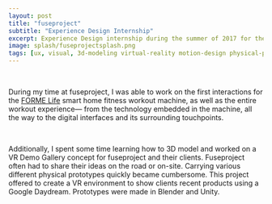 ```yaml
---
layout: post
title: "fuseproject"
subtitle: "Experience Design Internship"
excerpt: Experience Design internship during the summer of 2017 for the consumer product firm fuseproject. Spent 3 months working on both physical and digital prototypes for a smart home fitness startup in the Bay Area.
image: splash/fuseprojectsplash.png
tags: [ux, visual, 3d-modeling virtual-reality motion-design physical-prototyping]
---
```

<br>


During my time at fuseproject, I was able to work on the first interactions for the [FORME Life](https://formelife.com/) smart home fitness workout machine, as well as the entire workout experience— from the technology embedded in the machine, all the way to the digital interfaces and its surrounding touchpoints.

<br>

Additionally, I spent some time learning how to 3D model and worked on a VR Demo Gallery concept for fuseproject and their clients. Fuseproject often had to share their ideas on the road or on-site. Carrying various different physical prototypes quickly became cumbersome. This project offered to create a VR environment to show clients recent products using a Google Daydream. Prototypes were made in Blender and Unity.


<br>
